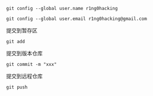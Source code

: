 ```
git config --global user.name r1ng0hacking
```

```
git config --global user.email r1ng0hacking@gmail.com
```

提交到暂存区

```
git add
```

提交到版本仓库

```
git commit -m "xxx"
```

提交到远程仓库

```
git push
```